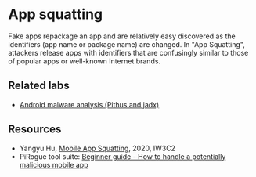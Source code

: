 # App squatting

Fake apps repackage an app and are relatively easy discovered as the identifiers (app name or package name) are changed. In "App Squatting", attackers release apps with identifiers that are confusingly similar to those of popular apps or well-known Internet brands.

## Related labs

* [Android malware analysis (Pithus and jadx)](https://dfir.tymyrddin.dev/docs/thm/android)

## Resources

* Yangyu Hu, [Mobile App Squatting](https://lilicoding.github.io/papers/hu2020mobile.pdf), 2020, IW3C2
* PiRogue tool suite: [Beginner guide - How to handle a potentially malicious mobile app](https://pts-project.org/guides/g3/)
